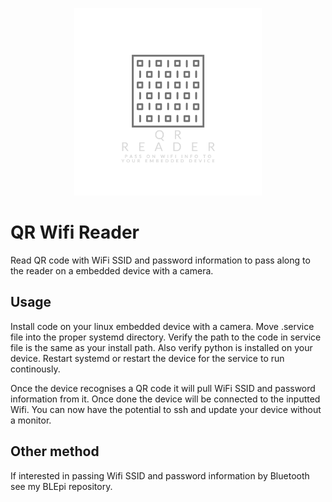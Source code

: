 <p align="center">
    <img src="assets/QR Code Reader Logo.png" width=300 height=300>
</p>

# QR Wifi Reader
Read QR code with WiFi SSID and password information to pass along to the reader on a embedded device with a camera.

## Usage
Install code on your linux embedded device with a camera. Move .service file into the proper systemd directory. Verify the path to the code in service file is the same as your install path. Also verify python is installed on your device. Restart systemd or restart the device for the service to run continously. 

Once the device recognises a QR code it will pull WiFi SSID and password information from it. Once done the device will be connected to the inputted Wifi. You can now have the potential to ssh and update your device without a monitor. 

## Other method
If interested in passing Wifi SSID and password information by Bluetooth see my BLEpi repository.
